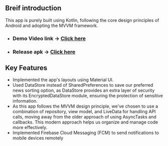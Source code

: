 ## Breif introduction

This app is purely built using Kotlin, following the core design principles of Android and adopting the MVVM framework.

- ### Demo Video link -> [Click here](https://drive.google.com/file/d/1ZZjnygGkzlN2cPHBJG4nSvaDa74AzGfo/view?usp=sharing)
- ### Release apk -> [Click here](https://github.com/pahadi777/News-App/blob/master/app/release/News-App.apk)


## Key Features

- Implemented the app's layouts using Material UI.
- Used DataStore instead of SharedPreferences to save our preferred news sorting option, as DataStore provides an extra layer of security with its EncryptedDataStore module, ensuring the protection of sensitive information.
- As this app follows the MVVM design principle, we've chosen to use a combination of repository, view model, and LiveData for handling API calls, moving away from the older approach of using AsyncTasks and callbacks. This modern approach helps us organize and manage code more effectively.
- Implemented Firebase Cloud Messaging (FCM) to send notifications to mobile devices remotely
